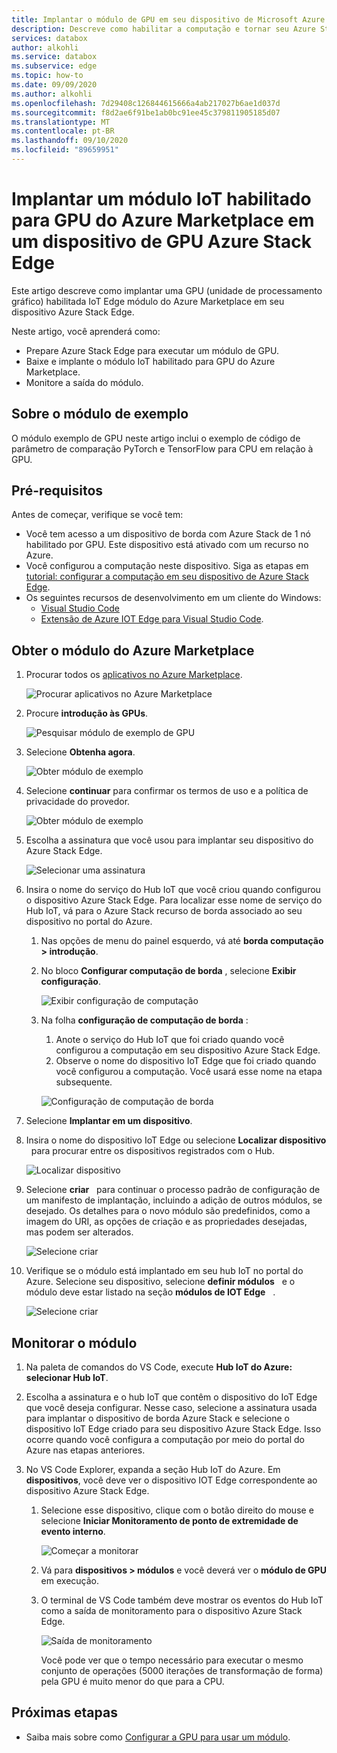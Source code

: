 ```yaml
---
title: Implantar o módulo de GPU em seu dispositivo de Microsoft Azure Stack Edge do Azure Marketplace | Microsoft Docs
description: Descreve como habilitar a computação e tornar seu Azure Stack o dispositivo de borda pronto para computação por meio da interface do usuário local.
services: databox
author: alkohli
ms.service: databox
ms.subservice: edge
ms.topic: how-to
ms.date: 09/09/2020
ms.author: alkohli
ms.openlocfilehash: 7d29408c126844615666a4ab217027b6ae1d037d
ms.sourcegitcommit: f8d2ae6f91be1ab0bc91ee45c379811905185d07
ms.translationtype: MT
ms.contentlocale: pt-BR
ms.lasthandoff: 09/10/2020
ms.locfileid: "89659951"
---
```

# <a name="deploy-a-gpu-enabled-iot-module-from-azure-marketplace-on-azure-stack-edge-gpu-device"></a>Implantar um módulo IoT habilitado para GPU do Azure Marketplace em um dispositivo de GPU Azure Stack Edge

Este artigo descreve como implantar uma GPU (unidade de processamento gráfico) habilitada IoT Edge módulo do Azure Marketplace em seu dispositivo Azure Stack Edge. 

Neste artigo, você aprenderá como:
  - Prepare Azure Stack Edge para executar um módulo de GPU.
  - Baixe e implante o módulo IoT habilitado para GPU do Azure Marketplace.
  - Monitore a saída do módulo.

## <a name="about-sample-module"></a>Sobre o módulo de exemplo

O módulo exemplo de GPU neste artigo inclui o exemplo de código de parâmetro de comparação PyTorch e TensorFlow para CPU em relação à GPU.

## <a name="prerequisites"></a>Pré-requisitos

Antes de começar, verifique se você tem:

- Você tem acesso a um dispositivo de borda com Azure Stack de 1 nó habilitado por GPU. Este dispositivo está ativado com um recurso no Azure. 
- Você configurou a computação neste dispositivo. Siga as etapas em [tutorial: configurar a computação em seu dispositivo de Azure Stack Edge](azure-stack-edge-gpu-deploy-configure-compute.md).
- Os seguintes recursos de desenvolvimento em um cliente do Windows:
    - [Visual Studio Code](https://code.visualstudio.com/)  
    - [Extensão de Azure IOT Edge para Visual Studio Code](https://marketplace.visualstudio.com/items?itemName=vsciot-vscode.azure-iot-edge).   


## <a name="get-module-from-azure-marketplace"></a>Obter o módulo do Azure Marketplace

1. Procurar todos os [aplicativos no Azure Marketplace](https://azuremarketplace.microsoft.com/marketplace/apps).

    ![Procurar aplicativos no Azure Marketplace](media/azure-stack-edge-gpu-deploy-sample-module-marketplace/browse-apps-marketplace-1.png)

2. Procure **introdução às GPUs**.

    ![Pesquisar módulo de exemplo de GPU](media/azure-stack-edge-gpu-deploy-sample-module-marketplace/search-gpu-sample-module-1.png)

3. Selecione **Obtenha agora**.

    ![Obter módulo de exemplo](media/azure-stack-edge-gpu-deploy-sample-module-marketplace/get-sample-module-1.png)

4. Selecione **continuar** para confirmar os termos de uso e a política de privacidade do provedor. 

    ![Obter módulo de exemplo](media/azure-stack-edge-gpu-deploy-sample-module-marketplace/terms-of-use-1.png)

5. Escolha a assinatura que você usou para implantar seu dispositivo do Azure Stack Edge.

    ![Selecionar uma assinatura](media/azure-stack-edge-gpu-deploy-sample-module-marketplace/select-subscription-1.png)

6. Insira o nome do serviço do Hub IoT que você criou quando configurou o dispositivo Azure Stack Edge. Para localizar esse nome de serviço do Hub IoT, vá para o Azure Stack recurso de borda associado ao seu dispositivo no portal do Azure. 

    1. Nas opções de menu do painel esquerdo, vá até **borda computação > introdução**. 

    1. No bloco **Configurar computação de borda** , selecione **Exibir configuração**. 

        ![Exibir configuração de computação](media/azure-stack-edge-gpu-deploy-sample-module-marketplace/view-config-1.png)

    1. Na folha **configuração de computação de borda** :

        1. Anote o serviço do Hub IoT que foi criado quando você configurou a computação em seu dispositivo Azure Stack Edge.
        2. Observe o nome do dispositivo IoT Edge que foi criado quando você configurou a computação. Você usará esse nome na etapa subsequente.

        ![Configuração de computação de borda](media/azure-stack-edge-gpu-deploy-sample-module/view-compute-config-1.png)

10. Selecione **Implantar em um dispositivo**.

11. Insira o nome do dispositivo IoT Edge ou selecione **Localizar dispositivo**   para procurar entre os dispositivos registrados com o Hub.

    ![Localizar dispositivo](media/azure-stack-edge-gpu-deploy-sample-module-marketplace/find-device-1.png)

12. Selecione **criar**   para continuar o processo padrão de configuração de um manifesto de implantação, incluindo a adição de outros módulos, se desejado. Os detalhes para o novo módulo são predefinidos, como a imagem do URI, as opções de criação e as propriedades desejadas, mas podem ser alterados.

    ![Selecione criar](media/azure-stack-edge-gpu-deploy-sample-module-marketplace/target-devices-iot-edge-module-1.png)


13. Verifique se o módulo está implantado em seu hub IoT no portal do Azure. Selecione seu dispositivo, selecione **definir módulos**   e o módulo deve estar listado na seção **módulos de IOT Edge**   .

    ![Selecione criar](media/azure-stack-edge-gpu-deploy-sample-module-marketplace/running-module-iotres-1.png)

## <a name="monitor-the-module"></a>Monitorar o módulo  

1. Na paleta de comandos do VS Code, execute **Hub IoT do Azure: selecionar Hub IoT**.

2. Escolha a assinatura e o hub IoT que contêm o dispositivo do IoT Edge que você deseja configurar. Nesse caso, selecione a assinatura usada para implantar o dispositivo de borda Azure Stack e selecione o dispositivo IoT Edge criado para seu dispositivo Azure Stack Edge. Isso ocorre quando você configura a computação por meio do portal do Azure nas etapas anteriores.

3. No VS Code Explorer, expanda a seção Hub IoT do Azure. Em **dispositivos**, você deve ver o dispositivo IOT Edge correspondente ao dispositivo Azure Stack Edge. 

    1. Selecione esse dispositivo, clique com o botão direito do mouse e selecione **Iniciar Monitoramento de ponto de extremidade de evento interno**.
  
        ![Começar a monitorar](media/azure-stack-edge-gpu-deploy-sample-module/monitor-builtin-event-endpoint-1.png)  

    2. Vá para **dispositivos > módulos** e você deverá ver o **módulo de GPU** em execução.

    3. O terminal de VS Code também deve mostrar os eventos do Hub IoT como a saída de monitoramento para o dispositivo Azure Stack Edge.

        ![Saída de monitoramento](media/azure-stack-edge-gpu-deploy-sample-module/monitor-events-output-1.png) 

        Você pode ver que o tempo necessário para executar o mesmo conjunto de operações (5000 iterações de transformação de forma) pela GPU é muito menor do que para a CPU.

## <a name="next-steps"></a>Próximas etapas

- Saiba mais sobre como [Configurar a GPU para usar um módulo](azure-stack-edge-j-series-configure-gpu-modules.md).
